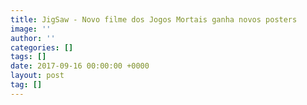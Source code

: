 ```yaml
---
title: JigSaw - Novo filme dos Jogos Mortais ganha novos posters
image: ''
author: ''
categories: []
tags: []
date: 2017-09-16 00:00:00 +0000
layout: post
tag: []
---
```

